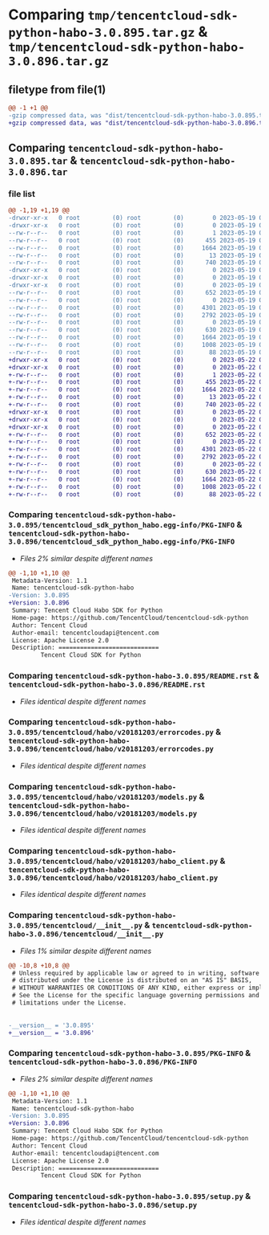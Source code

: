 # Comparing `tmp/tencentcloud-sdk-python-habo-3.0.895.tar.gz` & `tmp/tencentcloud-sdk-python-habo-3.0.896.tar.gz`

## filetype from file(1)

```diff
@@ -1 +1 @@
-gzip compressed data, was "dist/tencentcloud-sdk-python-habo-3.0.895.tar", last modified: Fri May 19 02:52:08 2023, max compression
+gzip compressed data, was "dist/tencentcloud-sdk-python-habo-3.0.896.tar", last modified: Mon May 22 00:24:14 2023, max compression
```

## Comparing `tencentcloud-sdk-python-habo-3.0.895.tar` & `tencentcloud-sdk-python-habo-3.0.896.tar`

### file list

```diff
@@ -1,19 +1,19 @@
-drwxr-xr-x   0 root         (0) root         (0)        0 2023-05-19 02:52:08.000000 tencentcloud-sdk-python-habo-3.0.895/
-drwxr-xr-x   0 root         (0) root         (0)        0 2023-05-19 02:52:08.000000 tencentcloud-sdk-python-habo-3.0.895/tencentcloud_sdk_python_habo.egg-info/
--rw-r--r--   0 root         (0) root         (0)        1 2023-05-19 02:52:08.000000 tencentcloud-sdk-python-habo-3.0.895/tencentcloud_sdk_python_habo.egg-info/dependency_links.txt
--rw-r--r--   0 root         (0) root         (0)      455 2023-05-19 02:52:08.000000 tencentcloud-sdk-python-habo-3.0.895/tencentcloud_sdk_python_habo.egg-info/SOURCES.txt
--rw-r--r--   0 root         (0) root         (0)     1664 2023-05-19 02:52:08.000000 tencentcloud-sdk-python-habo-3.0.895/tencentcloud_sdk_python_habo.egg-info/PKG-INFO
--rw-r--r--   0 root         (0) root         (0)       13 2023-05-19 02:52:08.000000 tencentcloud-sdk-python-habo-3.0.895/tencentcloud_sdk_python_habo.egg-info/top_level.txt
--rw-r--r--   0 root         (0) root         (0)      740 2023-05-19 02:52:08.000000 tencentcloud-sdk-python-habo-3.0.895/README.rst
-drwxr-xr-x   0 root         (0) root         (0)        0 2023-05-19 02:52:08.000000 tencentcloud-sdk-python-habo-3.0.895/tencentcloud/
-drwxr-xr-x   0 root         (0) root         (0)        0 2023-05-19 02:52:08.000000 tencentcloud-sdk-python-habo-3.0.895/tencentcloud/habo/
-drwxr-xr-x   0 root         (0) root         (0)        0 2023-05-19 02:52:08.000000 tencentcloud-sdk-python-habo-3.0.895/tencentcloud/habo/v20181203/
--rw-r--r--   0 root         (0) root         (0)      652 2023-05-19 02:52:08.000000 tencentcloud-sdk-python-habo-3.0.895/tencentcloud/habo/v20181203/errorcodes.py
--rw-r--r--   0 root         (0) root         (0)        0 2023-05-19 02:52:08.000000 tencentcloud-sdk-python-habo-3.0.895/tencentcloud/habo/v20181203/__init__.py
--rw-r--r--   0 root         (0) root         (0)     4301 2023-05-19 02:52:08.000000 tencentcloud-sdk-python-habo-3.0.895/tencentcloud/habo/v20181203/models.py
--rw-r--r--   0 root         (0) root         (0)     2792 2023-05-19 02:52:08.000000 tencentcloud-sdk-python-habo-3.0.895/tencentcloud/habo/v20181203/habo_client.py
--rw-r--r--   0 root         (0) root         (0)        0 2023-05-19 02:52:08.000000 tencentcloud-sdk-python-habo-3.0.895/tencentcloud/habo/__init__.py
--rw-r--r--   0 root         (0) root         (0)      630 2023-05-19 02:52:08.000000 tencentcloud-sdk-python-habo-3.0.895/tencentcloud/__init__.py
--rw-r--r--   0 root         (0) root         (0)     1664 2023-05-19 02:52:08.000000 tencentcloud-sdk-python-habo-3.0.895/PKG-INFO
--rw-r--r--   0 root         (0) root         (0)     1008 2023-05-19 02:52:08.000000 tencentcloud-sdk-python-habo-3.0.895/setup.py
--rw-r--r--   0 root         (0) root         (0)       88 2023-05-19 02:52:08.000000 tencentcloud-sdk-python-habo-3.0.895/setup.cfg
+drwxr-xr-x   0 root         (0) root         (0)        0 2023-05-22 00:24:14.000000 tencentcloud-sdk-python-habo-3.0.896/
+drwxr-xr-x   0 root         (0) root         (0)        0 2023-05-22 00:24:14.000000 tencentcloud-sdk-python-habo-3.0.896/tencentcloud_sdk_python_habo.egg-info/
+-rw-r--r--   0 root         (0) root         (0)        1 2023-05-22 00:24:14.000000 tencentcloud-sdk-python-habo-3.0.896/tencentcloud_sdk_python_habo.egg-info/dependency_links.txt
+-rw-r--r--   0 root         (0) root         (0)      455 2023-05-22 00:24:14.000000 tencentcloud-sdk-python-habo-3.0.896/tencentcloud_sdk_python_habo.egg-info/SOURCES.txt
+-rw-r--r--   0 root         (0) root         (0)     1664 2023-05-22 00:24:14.000000 tencentcloud-sdk-python-habo-3.0.896/tencentcloud_sdk_python_habo.egg-info/PKG-INFO
+-rw-r--r--   0 root         (0) root         (0)       13 2023-05-22 00:24:14.000000 tencentcloud-sdk-python-habo-3.0.896/tencentcloud_sdk_python_habo.egg-info/top_level.txt
+-rw-r--r--   0 root         (0) root         (0)      740 2023-05-22 00:24:14.000000 tencentcloud-sdk-python-habo-3.0.896/README.rst
+drwxr-xr-x   0 root         (0) root         (0)        0 2023-05-22 00:24:14.000000 tencentcloud-sdk-python-habo-3.0.896/tencentcloud/
+drwxr-xr-x   0 root         (0) root         (0)        0 2023-05-22 00:24:14.000000 tencentcloud-sdk-python-habo-3.0.896/tencentcloud/habo/
+drwxr-xr-x   0 root         (0) root         (0)        0 2023-05-22 00:24:14.000000 tencentcloud-sdk-python-habo-3.0.896/tencentcloud/habo/v20181203/
+-rw-r--r--   0 root         (0) root         (0)      652 2023-05-22 00:24:14.000000 tencentcloud-sdk-python-habo-3.0.896/tencentcloud/habo/v20181203/errorcodes.py
+-rw-r--r--   0 root         (0) root         (0)        0 2023-05-22 00:24:14.000000 tencentcloud-sdk-python-habo-3.0.896/tencentcloud/habo/v20181203/__init__.py
+-rw-r--r--   0 root         (0) root         (0)     4301 2023-05-22 00:24:14.000000 tencentcloud-sdk-python-habo-3.0.896/tencentcloud/habo/v20181203/models.py
+-rw-r--r--   0 root         (0) root         (0)     2792 2023-05-22 00:24:14.000000 tencentcloud-sdk-python-habo-3.0.896/tencentcloud/habo/v20181203/habo_client.py
+-rw-r--r--   0 root         (0) root         (0)        0 2023-05-22 00:24:14.000000 tencentcloud-sdk-python-habo-3.0.896/tencentcloud/habo/__init__.py
+-rw-r--r--   0 root         (0) root         (0)      630 2023-05-22 00:24:14.000000 tencentcloud-sdk-python-habo-3.0.896/tencentcloud/__init__.py
+-rw-r--r--   0 root         (0) root         (0)     1664 2023-05-22 00:24:14.000000 tencentcloud-sdk-python-habo-3.0.896/PKG-INFO
+-rw-r--r--   0 root         (0) root         (0)     1008 2023-05-22 00:24:14.000000 tencentcloud-sdk-python-habo-3.0.896/setup.py
+-rw-r--r--   0 root         (0) root         (0)       88 2023-05-22 00:24:14.000000 tencentcloud-sdk-python-habo-3.0.896/setup.cfg
```

### Comparing `tencentcloud-sdk-python-habo-3.0.895/tencentcloud_sdk_python_habo.egg-info/PKG-INFO` & `tencentcloud-sdk-python-habo-3.0.896/tencentcloud_sdk_python_habo.egg-info/PKG-INFO`

 * *Files 2% similar despite different names*

```diff
@@ -1,10 +1,10 @@
 Metadata-Version: 1.1
 Name: tencentcloud-sdk-python-habo
-Version: 3.0.895
+Version: 3.0.896
 Summary: Tencent Cloud Habo SDK for Python
 Home-page: https://github.com/TencentCloud/tencentcloud-sdk-python
 Author: Tencent Cloud
 Author-email: tencentcloudapi@tencent.com
 License: Apache License 2.0
 Description: ============================
         Tencent Cloud SDK for Python
```

### Comparing `tencentcloud-sdk-python-habo-3.0.895/README.rst` & `tencentcloud-sdk-python-habo-3.0.896/README.rst`

 * *Files identical despite different names*

### Comparing `tencentcloud-sdk-python-habo-3.0.895/tencentcloud/habo/v20181203/errorcodes.py` & `tencentcloud-sdk-python-habo-3.0.896/tencentcloud/habo/v20181203/errorcodes.py`

 * *Files identical despite different names*

### Comparing `tencentcloud-sdk-python-habo-3.0.895/tencentcloud/habo/v20181203/models.py` & `tencentcloud-sdk-python-habo-3.0.896/tencentcloud/habo/v20181203/models.py`

 * *Files identical despite different names*

### Comparing `tencentcloud-sdk-python-habo-3.0.895/tencentcloud/habo/v20181203/habo_client.py` & `tencentcloud-sdk-python-habo-3.0.896/tencentcloud/habo/v20181203/habo_client.py`

 * *Files identical despite different names*

### Comparing `tencentcloud-sdk-python-habo-3.0.895/tencentcloud/__init__.py` & `tencentcloud-sdk-python-habo-3.0.896/tencentcloud/__init__.py`

 * *Files 1% similar despite different names*

```diff
@@ -10,8 +10,8 @@
 # Unless required by applicable law or agreed to in writing, software
 # distributed under the License is distributed on an "AS IS" BASIS,
 # WITHOUT WARRANTIES OR CONDITIONS OF ANY KIND, either express or implied.
 # See the License for the specific language governing permissions and
 # limitations under the License.
 
 
-__version__ = '3.0.895'
+__version__ = '3.0.896'
```

### Comparing `tencentcloud-sdk-python-habo-3.0.895/PKG-INFO` & `tencentcloud-sdk-python-habo-3.0.896/PKG-INFO`

 * *Files 2% similar despite different names*

```diff
@@ -1,10 +1,10 @@
 Metadata-Version: 1.1
 Name: tencentcloud-sdk-python-habo
-Version: 3.0.895
+Version: 3.0.896
 Summary: Tencent Cloud Habo SDK for Python
 Home-page: https://github.com/TencentCloud/tencentcloud-sdk-python
 Author: Tencent Cloud
 Author-email: tencentcloudapi@tencent.com
 License: Apache License 2.0
 Description: ============================
         Tencent Cloud SDK for Python
```

### Comparing `tencentcloud-sdk-python-habo-3.0.895/setup.py` & `tencentcloud-sdk-python-habo-3.0.896/setup.py`

 * *Files identical despite different names*

